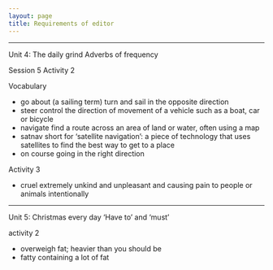 ```yaml
---
layout: page
title: Requirements of editor
---
```


---
Unit 4: The daily grind
Adverbs of frequency

Session 5
Activity 2

Vocabulary
- go about (a sailing term) turn and sail in the opposite direction
- steer control the direction of movement of a vehicle such as a boat, car or bicycle
- navigate find a route across an area of land or water, often using a map
- satnav short for ‘satellite navigation’: a piece of technology that uses satellites to find the best way to get to a place
- on course going in the right direction

Activity 3
- cruel extremely unkind and unpleasant and causing pain to people or animals intentionally

---
Unit 5: Christmas every day
‘Have to’ and ‘must’

activity 2
- overweigh fat; heavier than you should be
- fatty containing a lot of fat


